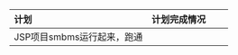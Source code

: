 | 计划                       | 计划完成情况 |      |      |
| :------------------------- | :----------- | :--- | :--- |
| JSP项目smbms运行起来，跑通 |              |      |      |